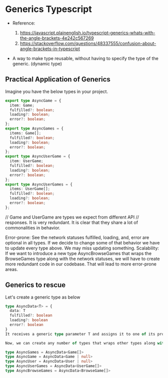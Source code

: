 # Generics Typescript

- Reference:

  1. https://javascript.plainenglish.io/typescript-generics-whats-with-the-angle-brackets-4e242c567269
  2. https://stackoverflow.com/questions/48337555/confusion-about-angle-brackets-in-typescript

- A way to make type reusable, without having to specify the type of the generic. (dynamic type)

## Practical Application of Generics

Imagine you have the below types in your project.

```ts
export type AsyncGame = {
  item: Game;
  fulfilled?: boolean;
  loading?: boolean;
  error?: boolean;
};
export type AsyncGames = {
  items: Game[];
  fulfilled?: boolean;
  loading?: boolean;
  error?: boolean;
};
export type AsyncUserGame = {
  item: UserGame;
  fulfilled?: boolean;
  loading?: boolean;
  error?: boolean;
};
export type AsyncUserGames = {
  items: UserGame[];
  fulfilled?: boolean;
  loading?: boolean;
  error?: boolean;
};
```

// Game and UserGame are types we expect from different API
// responses.
It is very redundant. It is clear that they share a lot of commonalities in behavior.

Error-prone: See the network statuses fulfilled, loading, and, error are optional in all types. If we decide to change some of that behavior we have to update every type above. We may miss updating something.
Scalability: If we want to introduce a new type AsyncBrowseGames that wraps the BrowseGames type along with the network statuses, we will have to create more redundant code in our codebase. That will lead to more error-prone areas.

## Generics to rescue

Let's create a generic type as below

```ts
type AsyncData<T> = {
  data: T
  fulfilled?: boolean
  loading?: boolean
  error?: boolean
}
It receives a generic type parameter T and assigns it to one of its properties named data.

Now, we can create any number of types that wraps other types along with the network statuses.

type AsyncGames = AsyncData<Game[]>
type AsyncGame = AsyncData<Game | null>
type AsyncUser = AsyncData<User | null>
type AsyncUserGames = AsyncData<UserGame[]>
type AsyncBrowseGames = AsyncData<BrowseGame[]>
```
